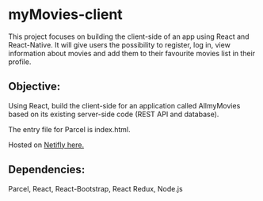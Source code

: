 # myMovies-client
This project focuses on building the client-side of an app using React and React-Native. It will give users the possibility to register, log in, view information about movies and add them to their favourite movies list in their profile.

## Objective:
Using React, build the client-side for an application called AllmyMovies based on its existing server-side code (REST API and database).

The entry file for Parcel is index.html.

Hosted on [Netifly here.](https://allmymovies.netlify.app)
 
## Dependencies:
Parcel, React, React-Bootstrap, React Redux, Node.js
